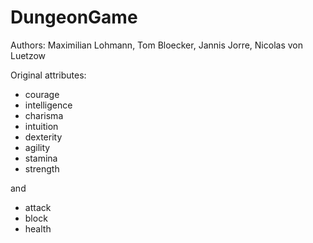 # DungeonGame
Authors: Maximilian Lohmann, Tom Bloecker, Jannis Jorre, Nicolas von Luetzow

Original attributes:
- courage
- intelligence
- charisma
- intuition
- dexterity
- agility
- stamina
- strength

and
- attack
- block
- health
